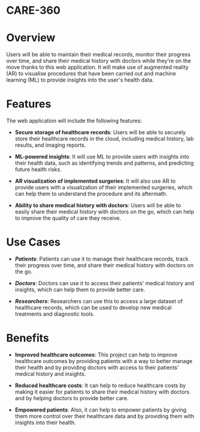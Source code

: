 # CARE-360

# Overview

Users will be able to maintain their medical records, monitor their progress over time, and share their medical history with doctors while they're on the move thanks to this web application. It will make use of augmented reality (AR) to visualise procedures that have been carried out and machine learning (ML) to provide insights into the user's health data.

# Features

The web application will include the following features:

- __Secure storage of healthcare records__: Users will be able to securely store their healthcare records in the cloud, including medical history, lab results, and imaging reports.

- __ML-powered insights__: It will use ML to provide users with insights into their health data, such as identifying trends and patterns, and predicting future health risks.

- __AR visualization of implemented surgeries__: It will also use AR to provide users with a visualization of their implemented surgeries, which can help them to understand the procedure and its aftermath.

- __Ability to share medical history with doctors__: Users will be able to easily share their medical history with doctors on the go, which can help to improve the quality of care they receive.

# Use Cases

- __*Patients*__: Patients can use it to manage their healthcare records, track their progress over time, and share their medical history with doctors on the go.

- __*Doctors*__: Doctors can use it to access their patients' medical history and insights, which can help them to provide better care.

- __*Researchers*__: Researchers can use this to access a large dataset of healthcare records, which can be used to develop new medical treatments and diagnostic tools.

# Benefits

- __Improved healthcare outcomes__: This project can help to improve healthcare outcomes by providing patients with a way to better manage their health and by providing doctors with access to their patients' medical history and insights.

- __Reduced healthcare costs__: It can help to reduce healthcare costs by making it easier for patients to share their medical history with doctors and by helping doctors to provide better care.

- __Empowered patients__: Also, it can help to empower patients by giving them more control over their healthcare data and by providing them with insights into their health.
